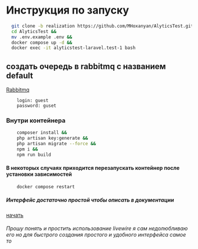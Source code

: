 # Инструкция по запуску

```bash
  git clone -b realization https://github.com/MHoxanyan/AlyticsTest.git &&
  cd AlyticsTest &&
  mv .env.example .env &&
  docker compose up -d &&
  docker exec -it alyticstest-laravel.test-1 bash 
```

## создать очередь в rabbitmq с названием default

[Rabbitmq](localhost:15672)
```
    login: guest
    password: guset
```

### Внутри контейнера 

```bash
    composer install && 
    php artisan key:generate &&
    php artisan migrate --force &&
    npm i &&
    npm run build
```

#### В некоторых случаях приходится перезапускать контейнер после установки зависимостей

```bash
    docker compose restart
```
 
##### Интерфейс достаточно простой чтобы описать в документации

[начать](http://0.0.0.0:80)

###### Прошу понять и простить использование livewire я сам недолюбливаю его но для быстрого создания простого и удобного интерфейса самое то

